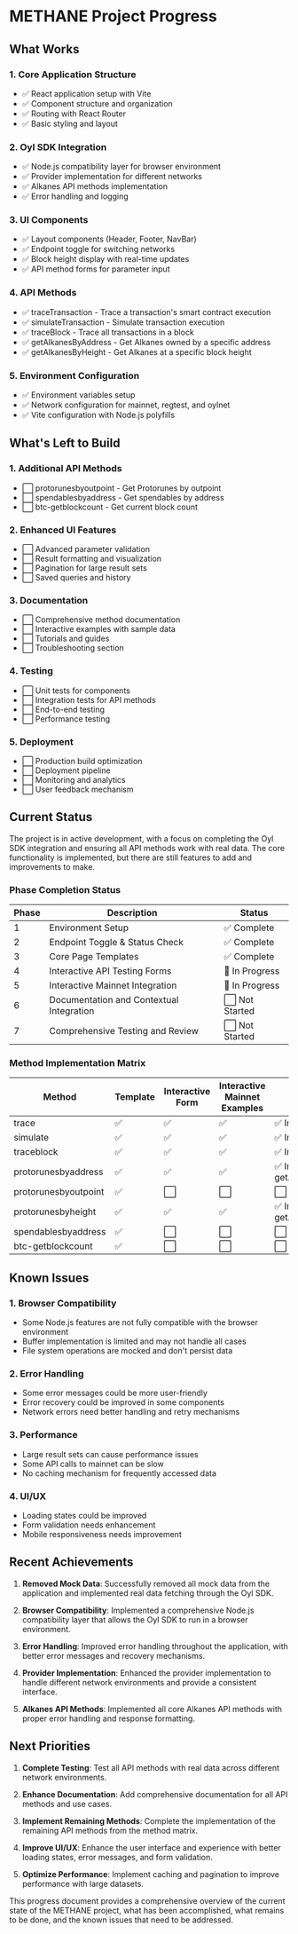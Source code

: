 # METHANE Project Progress

## What Works

### 1. Core Application Structure
- ✅ React application setup with Vite
- ✅ Component structure and organization
- ✅ Routing with React Router
- ✅ Basic styling and layout

### 2. Oyl SDK Integration
- ✅ Node.js compatibility layer for browser environment
- ✅ Provider implementation for different networks
- ✅ Alkanes API methods implementation
- ✅ Error handling and logging

### 3. UI Components
- ✅ Layout components (Header, Footer, NavBar)
- ✅ Endpoint toggle for switching networks
- ✅ Block height display with real-time updates
- ✅ API method forms for parameter input

### 4. API Methods
- ✅ traceTransaction - Trace a transaction's smart contract execution
- ✅ simulateTransaction - Simulate transaction execution
- ✅ traceBlock - Trace all transactions in a block
- ✅ getAlkanesByAddress - Get Alkanes owned by a specific address
- ✅ getAlkanesByHeight - Get Alkanes at a specific block height

### 5. Environment Configuration
- ✅ Environment variables setup
- ✅ Network configuration for mainnet, regtest, and oylnet
- ✅ Vite configuration with Node.js polyfills

## What's Left to Build

### 1. Additional API Methods
- ⬜ protorunesbyoutpoint - Get Protorunes by outpoint
- ⬜ spendablesbyaddress - Get spendables by address
- ⬜ btc-getblockcount - Get current block count

### 2. Enhanced UI Features
- ⬜ Advanced parameter validation
- ⬜ Result formatting and visualization
- ⬜ Pagination for large result sets
- ⬜ Saved queries and history

### 3. Documentation
- ⬜ Comprehensive method documentation
- ⬜ Interactive examples with sample data
- ⬜ Tutorials and guides
- ⬜ Troubleshooting section

### 4. Testing
- ⬜ Unit tests for components
- ⬜ Integration tests for API methods
- ⬜ End-to-end testing
- ⬜ Performance testing

### 5. Deployment
- ⬜ Production build optimization
- ⬜ Deployment pipeline
- ⬜ Monitoring and analytics
- ⬜ User feedback mechanism

## Current Status

The project is in active development, with a focus on completing the Oyl SDK integration and ensuring all API methods work with real data. The core functionality is implemented, but there are still features to add and improvements to make.

### Phase Completion Status

| Phase | Description | Status |
|-------|-------------|--------|
| 1 | Environment Setup | ✅ Complete |
| 2 | Endpoint Toggle & Status Check | ✅ Complete |
| 3 | Core Page Templates | ✅ Complete |
| 4 | Interactive API Testing Forms | 🔄 In Progress |
| 5 | Interactive Mainnet Integration | 🔄 In Progress |
| 6 | Documentation and Contextual Integration | ⬜ Not Started |
| 7 | Comprehensive Testing and Review | ⬜ Not Started |

### Method Implementation Matrix

| Method | Template | Interactive Form | Interactive Mainnet Examples | Status |
|--------|----------|------------------|------------------------------|--------|
| trace | ✅ | ✅ | ✅ | ✅ Implemented |
| simulate | ✅ | ✅ | ✅ | ✅ Implemented |
| traceblock | ✅ | ✅ | ✅ | ✅ Implemented |
| protorunesbyaddress | ✅ | ✅ | ✅ | ✅ Implemented (as getAlkanesByAddress) |
| protorunesbyoutpoint | ✅ | ⬜ | ⬜ | ⬜ To Implement |
| protorunesbyheight | ✅ | ✅ | ✅ | ✅ Implemented (as getAlkanesByHeight) |
| spendablesbyaddress | ✅ | ⬜ | ⬜ | ⬜ To Implement |
| btc-getblockcount | ✅ | ⬜ | ⬜ | ⬜ To Implement |

## Known Issues

### 1. Browser Compatibility
- Some Node.js features are not fully compatible with the browser environment
- Buffer implementation is limited and may not handle all cases
- File system operations are mocked and don't persist data

### 2. Error Handling
- Some error messages could be more user-friendly
- Error recovery could be improved in some components
- Network errors need better handling and retry mechanisms

### 3. Performance
- Large result sets can cause performance issues
- Some API calls to mainnet can be slow
- No caching mechanism for frequently accessed data

### 4. UI/UX
- Loading states could be improved
- Form validation needs enhancement
- Mobile responsiveness needs improvement

## Recent Achievements

1. **Removed Mock Data**: Successfully removed all mock data from the application and implemented real data fetching through the Oyl SDK.

2. **Browser Compatibility**: Implemented a comprehensive Node.js compatibility layer that allows the Oyl SDK to run in a browser environment.

3. **Error Handling**: Improved error handling throughout the application, with better error messages and recovery mechanisms.

4. **Provider Implementation**: Enhanced the provider implementation to handle different network environments and provide a consistent interface.

5. **Alkanes API Methods**: Implemented all core Alkanes API methods with proper error handling and response formatting.

## Next Priorities

1. **Complete Testing**: Test all API methods with real data across different network environments.

2. **Enhance Documentation**: Add comprehensive documentation for all API methods and use cases.

3. **Implement Remaining Methods**: Complete the implementation of the remaining API methods from the method matrix.

4. **Improve UI/UX**: Enhance the user interface and experience with better loading states, error messages, and form validation.

5. **Optimize Performance**: Implement caching and pagination to improve performance with large datasets.

This progress document provides a comprehensive overview of the current state of the METHANE project, what has been accomplished, what remains to be done, and the known issues that need to be addressed.